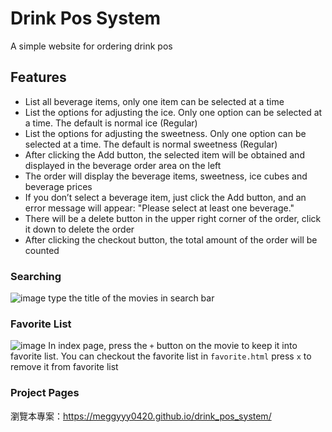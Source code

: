 # Drink Pos System
A simple website for ordering drink pos

## Features
- List all beverage items, only one item can be selected at a time
- List the options for adjusting the ice. Only one option can be selected at a time. The default is normal ice (Regular)
- List the options for adjusting the sweetness. Only one option can be selected at a time. The default is normal sweetness (Regular)
- After clicking the Add button, the selected item will be obtained and displayed in the beverage order area on the left
- The order will display the beverage items, sweetness, ice cubes and beverage prices
- If you don’t select a beverage item, just click the Add button, and an error message will appear: "Please select at least one beverage."
- There will be a delete button in the upper right corner of the order, click it down to delete the order
- After clicking the checkout button, the total amount of the order will be counted


### Searching
![image](https://user-images.githubusercontent.com/79748426/145158451-e7f7a6f6-306b-4c6c-89df-c9e72a1501c6.png)
type the title of the movies in search bar

### Favorite List
![image](https://user-images.githubusercontent.com/79748426/145158911-44683dcd-7148-47a5-815a-142c4107d73d.png)
In index page, press the `+` button on the movie to keep it into favorite list.
You can checkout the favorite list in `favorite.html`
press `x` to remove it from favorite list

### Project Pages
瀏覽本專案：<https://meggyyy0420.github.io/drink_pos_system/>
